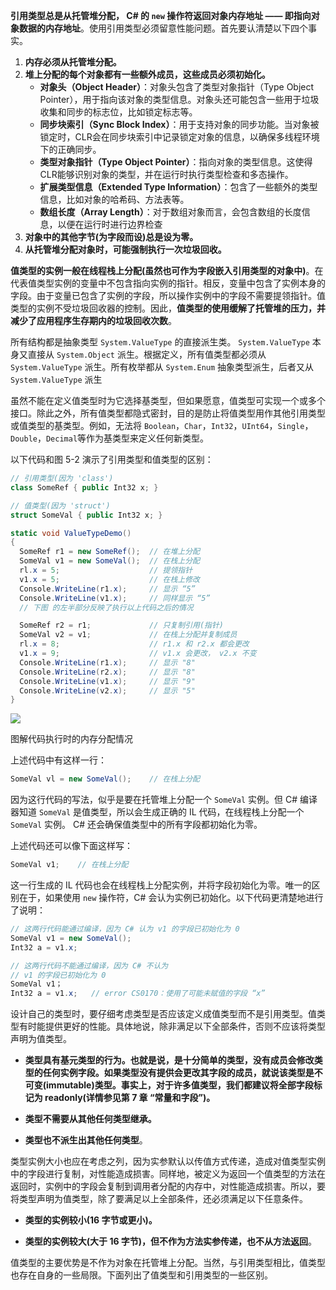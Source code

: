 **引用类型总是从托管堆分配， C# 的 `new` 操作符返回对象内存地址 —— 即指向对象数据的内存地址**。使用引用类型必须留意性能问题。首先要认清楚以下四个事实。

1. **内存必须从托管堆分配。**
2. **堆上分配的每个对象都有一些额外成员，这些成员必须初始化。**
   - **对象头（Object Header）**：对象头包含了类型对象指针（Type Object Pointer），用于指向该对象的类型信息。对象头还可能包含一些用于垃圾收集和同步的标志位，比如锁定标志等。
   - **同步块索引（Sync Block Index）**：用于支持对象的同步功能。当对象被锁定时，CLR会在同步块索引中记录锁定对象的信息，以确保多线程环境下的正确同步。
   - **类型对象指针（Type Object Pointer）**：指向对象的类型信息。这使得CLR能够识别对象的类型，并在运行时执行类型检查和多态操作。
   - **扩展类型信息（Extended Type Information）**：包含了一些额外的类型信息，比如对象的哈希码、方法表等。
   - **数组长度（Array Length）**：对于数组对象而言，会包含数组的长度信息，以便在运行时进行边界检查
3. **对象中的其他字节(为字段而设)总是设为零。**
4. **从托管堆分配对象时，可能强制执行一次垃圾回收。**

**值类型的实例一般在线程栈上分配(虽然也可作为字段嵌入引用类型的对象中)**。在代表值类型实例的变量中不包含指向实例的指针。相反，变量中包含了实例本身的字段。由于变量已包含了实例的字段，所以操作实例中的字段不需要提领指针。值类型的实例不受垃圾回收器的控制。因此，**值类型的使用缓解了托管堆的压力，并减少了应用程序生存期内的垃圾回收次数**。

所有结构都是抽象类型 `System.ValueType` 的直接派生类。 `System.ValueType` 本身又直接从 `System.Object` 派生。根据定义，所有值类型都必须从 `System.ValueType` 派生。所有枚举都从 `System.Enum` 抽象类型派生，后者又从 `System.ValueType` 派生

虽然不能在定义值类型时为它选择基类型，但如果愿意，值类型可实现一个或多个接口。除此之外，所有值类型都隐式密封，目的是防止将值类型用作其他引用类型或值类型的基类型。例如，无法将 `Boolean`，`Char`，`Int32`，`UInt64`，`Single`，`Double`，`Decimal`等作为基类型来定义任何新类型。



以下代码和图 5-2 演示了引用类型和值类型的区别：

 ```C#
 // 引用类型(因为 'class')
 class SomeRef { public Int32 x; }

 // 值类型(因为 'struct')
 struct SomeVal { public Int32 x; }

 static void ValueTypeDemo()
 {
   SomeRef r1 = new SomeRef();  // 在堆上分配
   SomeVal v1 = new SomeVal();  // 在栈上分配
   rl.x = 5;                    // 提领指针
   v1.x = 5;                    // 在栈上修改
   Console.WriteLine(r1.x);     // 显示 “5”
   Console.WriteLine(v1.x);     // 同样显示 “5”
   // 下图 的左半部分反映了执行以上代码之后的情况

   SomeRef r2 = r1;             // 只复制引用(指针)
   SomeVal v2 = v1;             // 在栈上分配并复制成员
   rl.x = 8;                    // r1.x 和 r2.x 都会更改
   v1.x = 9;                    // v1.x 会更改， v2.x 不变
   Console.WriteLine(r1.x);     // 显示 "8"
   Console.WriteLine(r2.x);     // 显示 "8"
   Console.WriteLine(v1.x);     // 显示 "9"
   Console.WriteLine(v2.x);     // 显示 "5"
 }
 ```

![](E:\Gitee\Document\Texture\C#Plus\ClassStruct.jpg)  

图解代码执行时的内存分配情况  

上述代码中有这样一行：

```C#
SomeVal vl = new SomeVal();    // 在栈上分配
```

因为这行代码的写法，似乎是要在托管堆上分配一个 `SomeVal` 实例。但 C# 编译器知道 `SomeVal` 是值类型，所以会生成正确的 IL 代码，在线程栈上分配一个 `SomeVal` 实例。 C# 还会确保值类型中的所有字段都初始化为零。

上述代码还可以像下面这样写：

```C#
SomeVal v1;    // 在栈上分配 
```

这一行生成的 IL 代码也会在线程栈上分配实例，并将字段初始化为零。唯一的区别在于，如果使用 `new` 操作符，C# 会认为实例已初始化。以下代码更清楚地进行了说明：  

```C#
// 这两行代码能通过编译，因为 C# 认为 v1 的字段已初始化为 0
SomeVal v1 = new SomeVal();
Int32 a = v1.x;

// 这两行代码不能通过编译，因为 C# 不认为
// v1 的字段已初始化为 0
SomeVal v1；
Int32 a = v1.x;   // error CS0170：使用了可能未赋值的字段 “x” 
```

设计自己的类型时，要仔细考虑类型是否应该定义成值类型而不是引用类型。值类型有时能提供更好的性能。具体地说，除非满足以下全部条件，否则不应该将类型声明为值类型。

* **类型具有基元类型的行为。也就是说，是十分简单的类型，没有成员会修改类型的任何实例字段。如果类型没有提供会更改其字段的成员，就说该类型是不可变(immutable)类型。事实上，对于许多值类型，我们都建议将全部字段标记为 readonly(详情参见第 7 章 “常量和字段”)。**

* **类型不需要从其他任何类型继承。**

* **类型也不派生出其他任何类型**。

类型实例大小也应在考虑之列，因为实参默认以传值方式传递，造成对值类型实例中的字段进行复制，对性能造成损害。同样地，被定义为返回一个值类型的方法在返回时，实例中的字段会复制到调用者分配的内存中，对性能造成损害。所以，要将类型声明为值类型，除了要满足以上全部条件，还必须满足以下任意条件。

* **类型的实例较小(16 字节或更小)。**

* **类型的实例较大(大于 16 字节)，但不作为方法实参传递，也不从方法返回**。

值类型的主要优势是不作为对象在托管堆上分配。当然，与引用类型相比，值类型也存在自身的一些局限。下面列出了值类型和引用类型的一些区别。